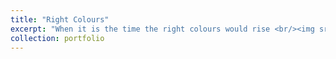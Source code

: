 ```yaml
---
title: "Right Colours"
excerpt: "When it is the time the right colours would rise <br/><img src='right.JPG'>"
collection: portfolio
---
```



